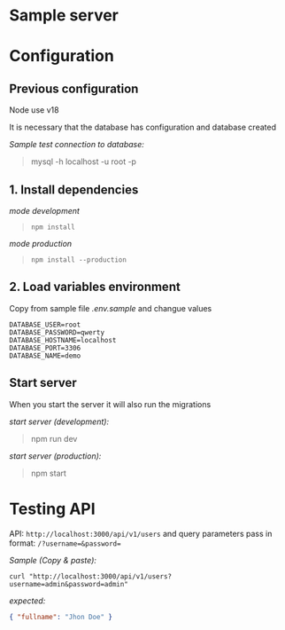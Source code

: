 # Sample server

# Configuration

## Previous configuration

Node use v18

It is necessary that the database has configuration and database created

_Sample test connection to database:_

> mysql -h localhost -u root -p

## 1. Install dependencies

_mode development_

> `npm install`

_mode production_

> `npm install --production`

## 2. Load variables environment

Copy from sample file _.env.sample_ and changue values

```properties
DATABASE_USER=root
DATABASE_PASSWORD=qwerty
DATABASE_HOSTNAME=localhost
DATABASE_PORT=3306
DATABASE_NAME=demo
```

## Start server

When you start the server it will also run the migrations

_start server (development):_

> npm run dev

_start server (production):_

> npm start

# Testing API

API: `http://localhost:3000/api/v1/users` and query parameters pass in format: `/?username=&password=`

_Sample (Copy & paste):_

```properties
curl "http://localhost:3000/api/v1/users?username=admin&password=admin"
```

_expected:_

```json
{ "fullname": "Jhon Doe" }
```
